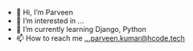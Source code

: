 - 👋 Hi, I’m Parveen
- 👀 I’m interested in ...
- 🌱 I’m currently learning Django, Python
- 📫 How to reach me ...parveen.kumar@hcode.tech

<!---
parveenhcode/parveenhcode is a ✨ special ✨ repository because its `README.md` (this file) appears on your GitHub profile.
You can click the Preview link to take a look at your changes.
--->
